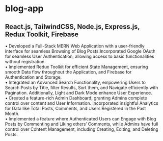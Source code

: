 # blog-app
<h2>React.js, TailwindCSS, Node.js, Express.js, Redux Toolkit, Firebase</h2>
• Developed a Full-Stack MERN Web Application with a user-friendly interface for seamless Browsing of Blog
Posts.Incorporated Google OAuth for seamless User Authentication, allowing access to basic functionalities without
registration.
<br/>
• Implemented Redux Toolkit for efficient State Management, ensuring smooth Data flow throughout the Application, and
Firebase for Authentication and Storage.
<br/>
• Integrated an Advanced Search Functionality, empowering Users to Search Posts by Title, filter Results, Sort them, and
Navigate efficiently with Pagination. Additionally, Light and Dark Mode enhance User Experience.
<br/>
• Created a feature-rich Admin Dashboard, granting Admins complete control over content and User Information.
Incorporated insightful Analytics for Data like Total Posts, Comments, and Users Registered in the Past Month.
<br/>
• Implemented a feature where Authenticated Users can Engage with Blog Posts by Commenting and Liking others’
Comments, while Admins have full control over Content Management, including Creating, Editing, and Deleting Posts.
